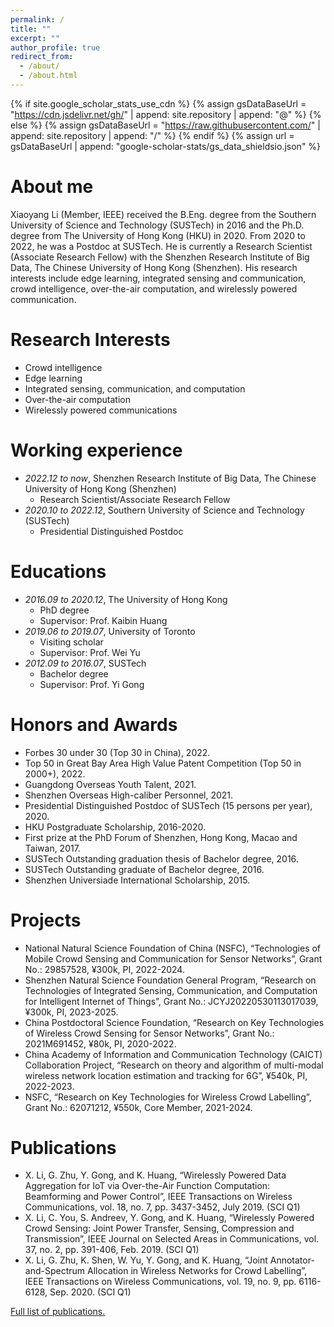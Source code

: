 ```yaml
---
permalink: /
title: ""
excerpt: ""
author_profile: true
redirect_from: 
  - /about/
  - /about.html
---
```


{% if site.google_scholar_stats_use_cdn %}
{% assign gsDataBaseUrl = "https://cdn.jsdelivr.net/gh/" | append: site.repository | append: "@" %}
{% else %}
{% assign gsDataBaseUrl = "https://raw.githubusercontent.com/" | append: site.repository | append: "/" %}
{% endif %}
{% assign url = gsDataBaseUrl | append: "google-scholar-stats/gs_data_shieldsio.json" %}

<span class='anchor' id='about-me'></span>

# About me
Xiaoyang Li (Member, IEEE) received the B.Eng. degree from the Southern University of Science and Technology (SUSTech) in 2016 and the Ph.D.
degree from The University of Hong Kong (HKU) in 2020. From 2020 to 2022, he was a Postdoc at SUSTech. He is currently a Research Scientist (Associate Research Fellow) with the Shenzhen Research Institute of Big Data, The Chinese University of Hong Kong (Shenzhen). His research interests include edge learning, integrated sensing and communication, crowd intelligence, over-the-air computation, and wirelessly powered communication.
<!-- 这一行是总citations的数据 -->
<!-- <a href='https://scholar.google.com/citations?user=MyorWTwAAAAJ'><img src="https://img.shields.io/endpoint?url={{ url | url_encode }}&logo=Google%20Scholar&labelColor=f6f6f6&color=9cf&style=flat&label=citations"></a> -->

# Research Interests
- Crowd intelligence
- Edge learning
- Integrated sensing, communication, and computation
- Over-the-air computation
- Wirelessly powered communications

# Working experience
- *2022.12 to now*, Shenzhen Research Institute of Big Data, The Chinese University of Hong Kong (Shenzhen)
  - Research Scientist/Associate Research Fellow
- *2020.10 to 2022.12*, Southern University of Science and Technology (SUSTech)
  - Presidential Distinguished Postdoc
  
# Educations
- *2016.09 to 2020.12*, The University of Hong Kong
  - PhD degree
  - Supervisor: Prof. Kaibin Huang
- *2019.06 to 2019.07*, University of Toronto
  - Visiting scholar
  - Supervisor: Prof. Wei Yu
- *2012.09 to 2016.07*, SUSTech
  - Bachelor degree
  - Supervisor: Prof. Yi Gong
 
# Honors and Awards
- Forbes 30 under 30 (Top 30 in China), 2022.
- Top 50 in Great Bay Area High Value Patent Competition (Top 50 in 2000+), 2022.
- Guangdong Overseas Youth Talent, 2021.
- Shenzhen Overseas High-caliber Personnel, 2021.
- Presidential Distinguished Postdoc of SUSTech (15 persons per year), 2020.
- HKU Postgraduate Scholarship, 2016-2020.
- First prize at the PhD Forum of Shenzhen, Hong Kong, Macao and Taiwan, 2017.
- SUSTech Outstanding graduation thesis of Bachelor degree, 2016.
- SUSTech Outstanding graduate of Bachelor degree, 2016.
- Shenzhen Universiade International Scholarship, 2015.

# Projects
- National Natural Science Foundation of China (NSFC), “Technologies of Mobile Crowd Sensing and Communication for Sensor Networks”, Grant No.: 29857528, ¥300k, PI, 2022-2024.
- Shenzhen Natural Science Foundation General Program, “Research on Technologies of Integrated Sensing, Communication, and Computation for Intelligent Internet of Things”, Grant No.: JCYJ20220530113017039, ¥300k, PI, 2023-2025.
- China Postdoctoral Science Foundation, “Research on Key Technologies of Wireless Crowd Sensing for Sensor Networks”, Grant No.: 2021M691452, ¥80k, PI, 2020-2022.
- China Academy of Information and Communication Technology (CAICT) Collaboration Project, “Research on theory and algorithm of multi-modal wireless network location estimation and tracking for 6G”, ¥540k, PI, 2022-2023.
- NSFC, “Research on Key Technologies for Wireless Crowd Labelling”, Grant No.: 62071212, ¥550k, Core Member, 2021-2024.

# Publications
- X. Li, G. Zhu, Y. Gong, and K. Huang, “Wirelessly Powered Data Aggregation for IoT via Over-the-Air Function Computation: Beamforming and Power Control”, IEEE Transactions on Wireless Communications, vol. 18, no. 7, pp. 3437-3452, July 2019. (SCI Q1) <span class='show_paper_citations' data='MyorWTwAAAAJ:d1gkVwhDpl0C'></span>
- X. Li, C. You, S. Andreev, Y. Gong, and K. Huang, “Wirelessly Powered Crowd Sensing: Joint Power Transfer, Sensing, Compression and Transmission”, IEEE Journal on Selected Areas in Communications, vol. 37, no. 2, pp. 391-406, Feb. 2019. (SCI Q1) <span class='show_paper_citations' data='MyorWTwAAAAJ:u5HHmVD_uO8C'></span>
- X. Li, G. Zhu, K. Shen, W. Yu, Y. Gong, and K. Huang, “Joint Annotator-and-Spectrum Allocation in Wireless Networks for Crowd Labelling”, IEEE Transactions on Wireless Communications, vol. 19, no. 9, pp. 6116-6128, Sep. 2020. (SCI Q1) <span class='show_paper_citations' data='MyorWTwAAAAJ:IjCSPb-OGe4C'></span>

[Full list of publications.](/publications/)
